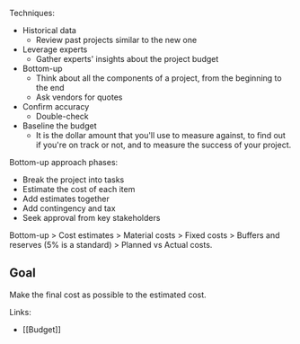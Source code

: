 Techniques:
- Historical data
	- Review past projects similar to the new one
- Leverage experts
	- Gather experts' insights about the project budget
- Bottom-up
	- Think about all the components of a project, from the beginning to the end
	- Ask vendors for quotes
- Confirm accuracy
	- Double-check
- Baseline the budget
	- It is the dollar amount that you'll use to measure against, to find out if you're on track or not, and to measure the success of your project. 


Bottom-up approach phases:
- Break the project into tasks
- Estimate the cost of each item
- Add estimates together
- Add contingency and tax
- Seek approval from key stakeholders

Bottom-up > Cost estimates > Material costs > Fixed costs > Buffers and reserves (5% is a standard) > Planned vs Actual costs.

## Goal
Make the final cost as possible to the estimated cost.

Links:
- [[Budget]]
